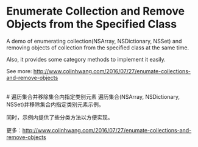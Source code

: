 # Enumerate Collection and Remove Objects from the Specified Class
A demo of enumerating collection(NSArray, NSDictionary, NSSet) and removing objects of collection from the specified class at the same time.

Also, it provides some category methods to implement it easily.

See more: http://www.colinhwang.com/2016/07/27/enumate-collections-and-remove-objects

<br />
# 遍历集合并移除集合内指定类别元素
遍历集合(NSArray, NSDictionary, NSSet)并移除集合内指定类别元素示例。

同时，示例内提供了些分类方法以方便实现。

更多：http://www.colinhwang.com/2016/07/27/enumate-collections-and-remove-objects

